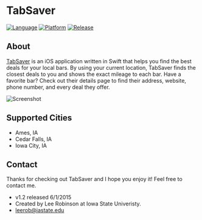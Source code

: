 TabSaver
===========

[![Language](https://img.shields.io/badge/language-swift-blue.svg?style=flat
)](https://developer.apple.com/swift/)
[![Platform](https://img.shields.io/badge/platform-iOS-brightgreen.svg?style=flat
)](https://www.apple.com/ios/)
[![Release](https://img.shields.io/badge/release-v1.2-orange.svg?style=flat
)](http://www.tabsaverapp.com)

About
-----
[TabSaver](https://itunes.apple.com/us/app/id958415829) is an iOS application written in Swift that helps you find the best deals for your local bars. By using your current location, TabSaver finds the closest deals to you and shows the exact mileage to each bar. Have a favorite bar? Check out their details page to find their address, website, phone number, and every deal they offer.

![Screenshot](http://i.imgur.com/FB7Vlzf.png "Screenshots")

Supported Cities
----
 - Ames, IA
 - Cedar Falls, IA
 - Iowa City, IA


Contact
----
Thanks for checking out TabSaver and I hope you enjoy it! Feel free to contact me.

- v1.2 released 6/1/2015
- Created by Lee Robinson at Iowa State Univeristy.
- leerob@iastate.edu